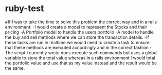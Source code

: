 # ruby-test

#If I was to take the time to solve this problem the correct way and in a rails environment:
	-I would create a model to represent the Stocks and their pricing 
	-A Portfolio model to handle the users portfolio 
	-A model to handle the buy and sell methods where we can store the transaction details.
	-If these tasks are run in realtime we would need to create a task to ensure that 
	 these methods are executed accordingly and in the correct fashion
	-The script I currently wrote does execute such commands but uses a global variable to store 
	 the total value whereas in a rails environment I would total the portfolio value and use 
	 that as my value instead and the result would be the same.

